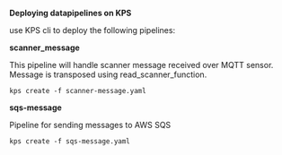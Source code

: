 **Deploying datapipelines on KPS**

use KPS cli to deploy the following pipelines:

**scanner_message**

This pipeline will handle scanner message received over MQTT sensor. Message is transposed using read_scanner_function.

`kps create -f scanner-message.yaml`



**sqs-message**

Pipeline for sending messages to AWS SQS

`kps create -f sqs-message.yaml`

